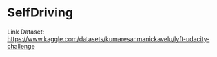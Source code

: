 # SelfDriving
Link Dataset: https://www.kaggle.com/datasets/kumaresanmanickavelu/lyft-udacity-challenge
